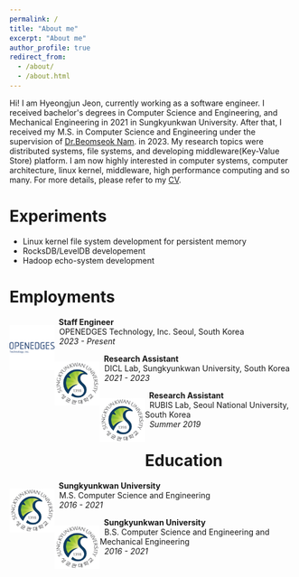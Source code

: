 ```yaml
---
permalink: /
title: "About me"
excerpt: "About me"
author_profile: true
redirect_from: 
  - /about/
  - /about.html
---
```


Hi! I am Hyeongjun Jeon, currently working as a software engineer. I received bachelor's degrees in Computer Science and Engineering, and Mechanical Engineering in 2021 in Sungkyunkwan University. After that, I received my M.S. in Computer Science and Engineering under the supervision of [Dr.Beomseok Nam](http://dicl.skku.edu/~bnam/). in 2023. My research topics were distributed systems, file systems, and developing middleware(Key-Value Store) platform. I am now highly interested in computer systems, computer architecture, linux kernel, middleware, high performance computing and so many. For more details, please refer to my [CV](http://dicl.skku.edu/~hjeon/hjeon-cv.pdf).     

Experiments
======
- Linux kernel file system development for persistent memory
- RocksDB/LevelDB developement 
- Hadoop echo-system development

Employments
======
<div>
    <p style="float: left;"><img src="images/openedges.png" width="80"></p>
    <p>
        &nbsp;<b> Staff Engineer</b><br>
        &nbsp; OPENEDGES Technology, Inc. Seoul, South Korea<br>
        &nbsp;<em> 2023 - Present </em>
   </p>
</div>

<div>
    <p style="float: left;"><img src="images/skku.png" width="80"></p>
    <p>
        &nbsp;<b> Research Assistant </b><br>
        &nbsp; DICL Lab, Sungkyunkwan University, South Korea<br>
        &nbsp;<em> 2021 - 2023 </em>
   </p>
</div>

<div>
    <p style="float: left;"><img src="images/skku.png" width="80"></p>
    <p>
        &nbsp;<b> Research Assistant </b><br>
        &nbsp; RUBIS Lab, Seoul National University, South Korea<br>
        &nbsp;<em> Summer 2019</em>
   </p>
</div>

Education
======
<div>
    <p style="float: left;"><img src="images/skku.png" width="80"></p>
    <p>
        &nbsp;<b> Sungkyunkwan University </b><br>
        &nbsp; M.S. Computer Science and Engineering<br>
        &nbsp;<em> 2016 - 2021 </em>
   </p>
</div>
<div>
    <p style="float: left;"><img src="images/skku.png" width="80"></p>
    <p>
        &nbsp;<b> Sungkyunkwan University </b><br>
        &nbsp; B.S. Computer Science and Engineering and Mechanical Engineering<br>
        &nbsp;<em> 2016 - 2021 </em>
   </p>
</div>
